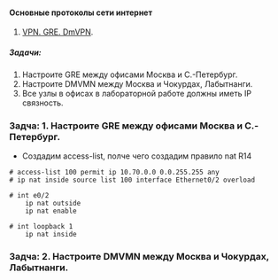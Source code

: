 #### Основные протоколы сети интернет
 1. [VPN. GRE. DmVPN](configs/).

##### Задачи:
1. Настроите GRE между офисами Москва и С.-Петербург.
2. Настроите DMVMN между Москва и Чокурдах, Лабытнанги.
3. Все узлы в офисах в лабораторной работе должны иметь IP связность.

### Задча: 1. Настроите GRE между офисами Москва и С.-Петербург.
- Создадим access-list, полче чего создадим правило nat
 R14
```
# access-list 100 permit ip 10.70.0.0 0.0.255.255 any
# ip nat inside source list 100 interface Ethernet0/2 overload

# int e0/2
    ip nat outside
    ip nat enable

# int loopback 1
    ip nat inside

```

### Задча: 2. Настроите DMVMN между Москва и Чокурдах, Лабытнанги.